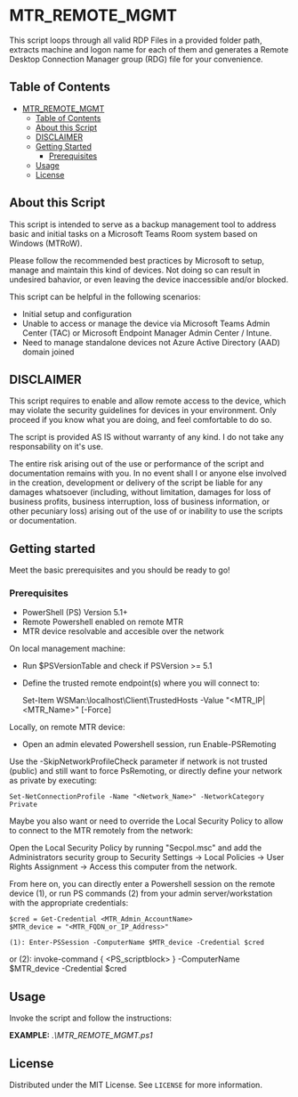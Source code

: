 # MTR_REMOTE_MGMT
This script loops through all valid RDP Files in a provided folder path, extracts machine and logon name for each of them and generates a Remote Desktop Connection Manager group (RDG) file for your convenience.

## Table of Contents

- [MTR_REMOTE_MGMT](#MTR_REMOTE_MGMT)
  - [Table of Contents](#table-of-contents)
  - [About this Script](#about-this-script)
  - [DISCLAIMER](#DISCLAIMER)
  - [Getting Started](#getting-started)
    - [Prerequisites](#prerequisites)    
  - [Usage](#usage)
  - [License](#license)

## About this Script

This script is intended to serve as a backup management tool to address basic and initial tasks on a Microsoft Teams Room system based on Windows (MTRoW).

Please follow the recommended best practices by Microsoft to setup, manage and maintain this kind of devices. Not doing so can result in undesired bahavior, or even leaving the device inaccessible and/or blocked.

This script can be helpful in the following scenarios:
- Initial setup and configuration
- Unable to access or manage the device via Microsoft Teams Admin Center (TAC) or Microsoft Endpoint Manager Admin Center / Intune.
- Need to manage standalone devices not Azure Active Directory (AAD) domain joined

## DISCLAIMER
This script requires to enable and allow remote access to the device, which may violate the security guidelines for devices in your environment. Only proceed if you know what you are doing, and feel comfortable to do so.

The script is provided AS IS without warranty of any kind. I do not take any responsability on it's use.

The entire risk arising out of the use or performance of the script and documentation remains with you. In no event shall I or anyone else involved in the creation, development or delivery of the script be liable for any damages whatsoever (including, without limitation, damages for loss of business profits, business interruption, loss of business information, or other pecuniary loss) arising out of the use of or inability to use the scripts or documentation.

## Getting started

Meet the basic prerequisites and you should be ready to go!

### Prerequisites

- PowerShell (PS) Version 5.1+
- Remote Powershell enabled on remote MTR
- MTR device resolvable and accesible over the network

On local management machine: 
- Run $PSVersionTable and check if PSVersion >= 5.1
- Define the trusted remote endpoint(s) where you will connect to:

    Set-Item WSMan:\localhost\Client\TrustedHosts -Value "<MTR_IP|<MTR_Name>" [-Force]

Locally, on remote MTR device:
- Open an admin elevated Powershell session, run Enable-PSRemoting

Use the -SkipNetworkProfileCheck parameter if network is not trusted (public) and still want to force PsRemoting, or directly define your network as private by executing:

    Set-NetConnectionProfile -Name "<Network_Name>" -NetworkCategory Private

Maybe you also want or need to override the Local Security Policy to allow to connect to the MTR remotely from the network:

  Open the Local Security Policy by running "Secpol.msc" and add the Administrators security group to Security Settings -> Local Policies -> User Rights Assignment -> Access this computer from the network.

From here on, you can directly enter a Powershell session on the remote device (1), or run PS commands (2) from your admin server/workstation with the appropriate credentials:

    $cred = Get-Credential <MTR_Admin_AccountName>
    $MTR_device = "<MTR_FQDN_or_IP_Address>"

    (1): Enter-PSSession -ComputerName $MTR_device -Credential $cred
  or
    (2): invoke-command { <PS_scriptblock> } -ComputerName $MTR_device -Credential $cred

## Usage

Invoke the script and follow the instructions:



**EXAMPLE:**
_.\MTR_REMOTE_MGMT.ps1_

## License

Distributed under the MIT License. See `LICENSE` for more information.

